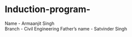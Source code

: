 # Induction-program-
Name - Armaanjit Singh
<br>
Branch - Civil Engineering 
Father’s name - Satvinder Singh
<br>









